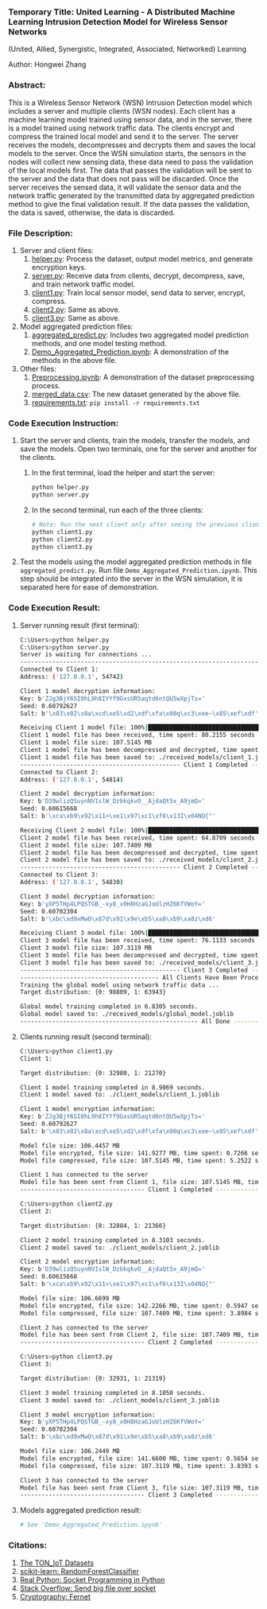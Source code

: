 ### Temporary Title: United Learning - A Distributed Machine Learning Intrusion Detection Model for Wireless Sensor Networks
(United, Allied, Synergistic, Integrated, Associated, Networked) Learning

Author: Hongwei Zhang


### Abstract:  
This is a Wireless Sensor Network (WSN) Intrusion Detection model which includes a server and multiple clients (WSN nodes). Each client has a machine learning model trained using sensor data, and in the server, there is a model trained using network traffic data. The clients encrypt and compress the trained local model and send it to the server. The server receives the models, decompresses and decrypts them and saves the local models to the server. Once the WSN simulation starts, the sensors in the nodes will collect new sensing data, these data need to pass the validation of the local models first. The data that passes the validation will be sent to the server and the data that does not pass will be discarded. Once the server receives the sensed data, it will validate the sensor data and the network traffic generated by the transmitted data by aggregated prediction method to give the final validation result. If the data passes the validation, the data is saved, otherwise, the data is discarded.



### File Description:    
1. Server and client files:
   1. [helper.py](helper.py): Process the dataset, output model metrics, and generate encryption keys.
   2. [server.py](server.py): Receive data from clients, decrypt, decompress, save, and train network traffic model.
   3. [client1.py](client1.py): Train local sensor model, send data to server, encrypt, compress.
   4. [client2.py](client2.py): Same as above.  
   5. [client3.py](client3.py): Same as above.
2. Model aggregated prediction files:
   1. [aggregated_predict.py](aggregated_predict.py): Includes two aggregated model prediction methods, and one model testing method.
   2. [Demo_Aggregated_Prediction.ipynb](Demo_Aggregated_Prediction.ipynb): A demonstration of the methods in the above file.
3. Other files:
   1. [Preprocessing.ipynb](datasets/Preprocessing.ipynb): A demonstration of the dataset preprocessing process.    
   2. [merged_data.csv](datasets/merged_data.csv): The new dataset generated by the above file.   
   3. [requirements.txt](requirements.txt):  `pip install -r requirements.txt`



### Code Execution Instruction:
1. Start the server and clients, train the models, transfer the models, and save the models. Open two terminals, one for the server and another for the clients.   
     1. In the first terminal, load the helper and start the server:   
         ```bash   
         python helper.py
         python server.py
         ```   
      
     2. In the second terminal, run each of the three clients:   
         ```bash
         # Note: Run the next client only after seeing the previous client's task completed in the server terminal.
         python client1.py
         python client2.py
         python client3.py
         ```
 
2. Test the models using the model aggregated prediction methods in file `aggregated_predict.py`. Run file `Demo_Aggregated_Prediction.ipynb`. This step should be integrated into the server in the WSN simulation,  it is separated here for ease of demonstration.    



### Code Execution Result:
1. Server running result (first terminal):
   ```bash
   C:\Users>python helper.py
   C:\Users>python server.py
   Server is waiting for connections ...
   --------------------------------------------------------------------------------------------------------------
   Connected to Client 1:
   Address: ('127.0.0.1', 54742)
   
   Client 1 model decryption information:
   Key: b'ZJg3BjY6SI0hL9h8IYYf9GxsUR5aqtd6ntQU5wXpjTs='
   Seed: 0.60792627
   Salt: b'\x03\x02\x8a\xcd\xe5\xd2\xdf\xfa\x00q\xc3\xee~\x85\xef\xdf'
   
   Receiving Client 1 model file: 100%|██████████████████████████████████████| 108M/108M [01:20<00:00, 1.41MB/s]
   Client 1 model file has been received, time spent: 80.2155 seconds
   Client 1 model file size: 107.5145 MB
   Client 1 model file has been decompressed and decrypted, time spent: 1.1003 seconds
   Client 1 model file has been saved to: ./received_models/client_1.joblib
   --------------------------------------------- Client 1 Completed ---------------------------------------------
   Connected to Client 2:
   Address: ('127.0.0.1', 54814)
   
   Client 2 model decryption information:
   Key: b'D39wlizQSuynNVIslW_DzbkqkvO__AjdaQt5x_A9jmQ='
   Seed: 0.60615668
   Salt: b'\xca\xb9\x92\x11>\xe1\x97\xc1\xf6\x13I\x04NQ{"'
   
   Receiving Client 2 model file: 100%|██████████████████████████████████████| 108M/108M [01:04<00:00, 1.74MB/s]
   Client 2 model file has been received, time spent: 64.8709 seconds
   Client 2 model file size: 107.7409 MB
   Client 2 model file has been decompressed and decrypted, time spent: 0.8955 seconds
   Client 2 model file has been saved to: ./received_models/client_2.joblib
   --------------------------------------------- Client 2 Completed ---------------------------------------------
   Connected to Client 3:
   Address: ('127.0.0.1', 54830)
   
   Client 3 model decryption information:
   Key: b'yXP5THp4LPQSTGB_-xy8_x0H8HzaGJoUlzHZ6KfVWoY='
   Seed: 0.60702304
   Salt: b'\xbc\xd9xMwO\x87d\x91\x9e\xb5\xa8\xb9\xa8z\xd6'
   
   Receiving Client 3 model file: 100%|██████████████████████████████████████| 107M/107M [01:16<00:00, 1.48MB/s]
   Client 3 model file has been received, time spent: 76.1133 seconds
   Client 3 model file size: 107.3119 MB
   Client 3 model file has been decompressed and decrypted, time spent: 1.1386 seconds
   Client 3 model file has been saved to: ./received_models/client_3.joblib
   --------------------------------------------- Client 3 Completed ---------------------------------------------
   --------------------------------------- All Clients Have Been Processed --------------------------------------
   Training the global model using network traffic data ...
   Target distribution: {0: 98809, 1: 63943}
   
   Global model training completed in 6.8305 seconds.
   Global model saved to: ./received_models/global_model.joblib
   -------------------------------------------------- All Done --------------------------------------------------
   ```

2. Clients running result (second terminal):
   ```bash
   C:\Users>python client1.py
   Client 1:
   
   Target distribution: {0: 32980, 1: 21270}
   
   Client 1 model training completed in 8.9069 seconds.
   Client 1 model saved to: ./client_models/client_1.joblib
   
   Client 1 model encryption information:
   Key: b'ZJg3BjY6SI0hL9h8IYYf9GxsUR5aqtd6ntQU5wXpjTs='
   Seed: 0.60792627
   Salt: b'\x03\x02\x8a\xcd\xe5\xd2\xdf\xfa\x00q\xc3\xee~\x85\xef\xdf'
   
   Model file size: 106.4457 MB
   Model file encrypted, file size: 141.9277 MB, time spent: 0.7266 seconds
   Model file compressed, file size: 107.5145 MB, time spent: 5.2522 seconds
   
   Client 1 has connected to the server
   Model file has been sent from Client 1, file size: 107.5145 MB, time spent: 0.0100 seconds
   ----------------------------------- Client 1 Completed -----------------------------------
   
   C:\Users>python client2.py
   Client 2:
   
   Target distribution: {0: 32884, 1: 21366}
   
   Client 2 model training completed in 8.3103 seconds.
   Client 2 model saved to: ./client_models/client_2.joblib
   
   Client 2 model encryption information:
   Key: b'D39wlizQSuynNVIslW_DzbkqkvO__AjdaQt5x_A9jmQ='
   Seed: 0.60615668
   Salt: b'\xca\xb9\x92\x11>\xe1\x97\xc1\xf6\x13I\x04NQ{"'
   
   Model file size: 106.6699 MB
   Model file encrypted, file size: 142.2266 MB, time spent: 0.5947 seconds
   Model file compressed, file size: 107.7409 MB, time spent: 3.8984 seconds
   
   Client 2 has connected to the server
   Model file has been sent from Client 2, file size: 107.7409 MB, time spent: 0.0080 seconds
   ----------------------------------- Client 2 Completed -----------------------------------
   
   C:\Users>python client3.py
   Client 3:
   
   Target distribution: {0: 32931, 1: 21319}
   
   Client 3 model training completed in 8.1050 seconds.
   Client 3 model saved to: ./client_models/client_3.joblib
   
   Client 3 model encryption information:
   Key: b'yXP5THp4LPQSTGB_-xy8_x0H8HzaGJoUlzHZ6KfVWoY='
   Seed: 0.60702304
   Salt: b'\xbc\xd9xMwO\x87d\x91\x9e\xb5\xa8\xb9\xa8z\xd6'
   
   Model file size: 106.2449 MB
   Model file encrypted, file size: 141.6600 MB, time spent: 0.5654 seconds
   Model file compressed, file size: 107.3119 MB, time spent: 3.8393 seconds
   
   Client 3 has connected to the server
   Model file has been sent from Client 3, file size: 107.3119 MB, time spent: 0.0080 seconds
   ----------------------------------- Client 3 Completed -----------------------------------
   ```

3. Models aggregated prediction result:   
   ```bash
   # See 'Demo_Aggregated_Prediction.ipynb'
   ```



 ### Citations:   
 1. [The TON_IoT Datasets](https://research.unsw.edu.au/projects/toniot-datasets)
 2. [scikit-learn: RandomForestClassifier](https://scikit-learn.org/stable/modules/generated/sklearn.ensemble.RandomForestClassifier.html)
 3. [Real Python: Socket Programming in Python](https://realpython.com/python-sockets/)
 4. [Stack Overflow: Send big file over socket](https://stackoverflow.com/questions/56194446/send-big-file-over-socket)
 5. [Cryptography: Fernet](https://cryptography.io/en/latest/fernet/)